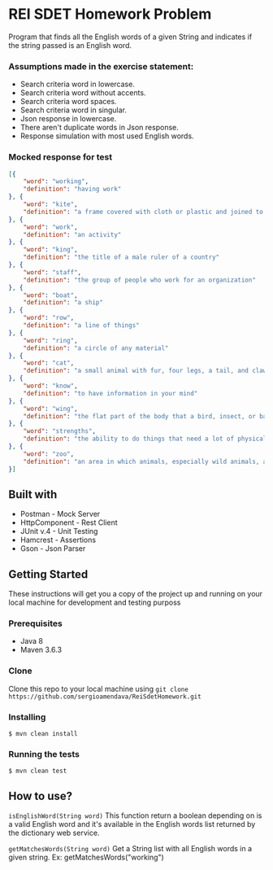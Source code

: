 # REI SDET Homework Problem 

Program that finds all the English words of a given String and indicates if the string passed is an English word.


### Assumptions made in the exercise statement:

  * Search criteria word in lowercase.
  * Search criteria word without accents.
  * Search criteria word spaces.
  * Search criteria word in singular.
  * Json response in lowercase.
  * There aren't duplicate words in Json response.
  * Response simulation with most used English words.

### Mocked response for test

```json
[{
	"word": "working",
	"definition": "having work"
}, {
	"word": "kite",
	"definition": "a frame covered with cloth or plastic and joined to a long string, that you fly in the air when the weather is windy"
}, {
	"word": "work",
	"definition": "an activity"
}, {
	"word": "king",
	"definition": "the title of a male ruler of a country"
}, {
	"word": "staff",
	"definition": "the group of people who work for an organization"
}, {
	"word": "boat",
	"definition": "a ship"
}, {
	"word": "row",
	"definition": "a line of things"
}, {
	"word": "ring",
	"definition": "a circle of any material"
}, {
	"word": "cat",
	"definition": "a small animal with fur, four legs, a tail, and claws, usually kept as a pet or for catching mice"
}, {
	"word": "know",
	"definition": "to have information in your mind"
}, {
	"word": "wing",
	"definition": "the flat part of the body that a bird, insect, or bat uses for flying"
}, {
	"word": "strengths",
	"definition": "the ability to do things that need a lot of physical or mental effort"
}, {
	"word": "zoo",
	"definition": "an area in which animals, especially wild animals, are kept so that people can go and look at them or study them"
}]
```  

## Built with
 * Postman - Mock Server
 * HttpComponent - Rest Client
 * JUnit v.4 - Unit Testing
 * Hamcrest - Assertions
 * Gson - Json Parser
  
  
## Getting Started

These instructions will get you a copy of the project up and running on your local machine for development and testing purposs

### Prerequisites

 * Java 8
 * Maven 3.6.3
 
### Clone

Clone this repo to your local machine using `git clone https://github.com/sergioamendava/ReiSdetHomework.git`
 
### Installing
`$ mvn clean install`
 
### Running the tests
`$ mvn clean test`

## How to use?
`isEnglishWord(String word)`
This function return a boolean depending on is a valid English word and it's available in the English words list returned by the dictionary web service.

`getMatchesWords(String word)`
Get a String list with all English words in a given string.
Ex: getMatchesWords("working")
